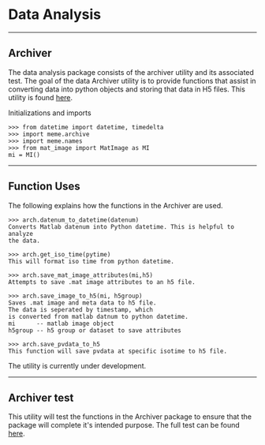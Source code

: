 # Data Analysis
---------------

## Archiver
The data analysis package consists of the archiver utility and its associated 
test. The goal of the data Archiver utility is to provide functions 
that assist in converting data into python objects and storing 
that data in H5 files. This utility is found 
[here](https://github.com/slaclab/lcls-tools/blob/python3devel/lcls_tools/data_analysis/archiver.py).

Initializations and imports 
```
>>> from datetime import datetime, timedelta
>>> import meme.archive 
>>> import meme.names 
>>> from mat_image import MatImage as MI
mi = MI() 
```
----------------
## Function Uses

The following explains how the functions in the Archiver are used.

```
>>> arch.datenum_to_datetime(datenum)
Converts Matlab datenum into Python datetime. This is helpful to analyze
the data.

>>> arch.get_iso_time(pytime)
This will format iso time from python datetime.

>>> arch.save_mat_image_attributes(mi,h5)
Attempts to save .mat image attributes to an h5 file.

>>> arch.save_image_to_h5(mi, h5group)
Saves .mat image and meta data to h5 file. 
The data is seperated by timestamp, which 
is converted from matlab datnum to python datetime.
mi      -- matlab image object 
h5group -- h5 group or dataset to save attributes

>>> arch.save_pvdata_to_h5
This function will save pvdata at specific isotime to h5 file.
```
The utility is currently under development. 

----------------
## Archiver test
This utility will test the functions in the Archiver package 
to ensure that the package will complete it's intended purpose. 
The full test can be found [here](https://github.com/slaclab/lcls-tools/blob/python3devel/lcls_tools/data_analysis/archiver_test.py).






